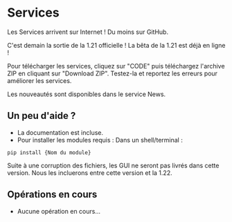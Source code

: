 # Services
Les Services arrivent sur Internet ! Du moins sur GitHub.

C'est demain la sortie de la 1.21 officielle !
La bêta de la 1.21 est déjà en ligne !

Pour télécharger les services, cliquez sur "CODE" puis téléchargez l'archive ZIP en cliquant sur "Download ZIP". 
Testez-la et reportez les erreurs pour améliorer les services.

Les nouveautés sont disponibles dans le service News.

## Un peu d'aide ?
- La documentation est incluse.
- Pour installer les modules requis : Dans un shell/terminal :
```shell
pip install {Nom du module}
```

Suite à une corruption des fichiers, les GUI ne seront pas livrés dans cette version. Nous les incluerons entre cette version et la 1.22.

## Opérations en cours
- Aucune opération en cours...
